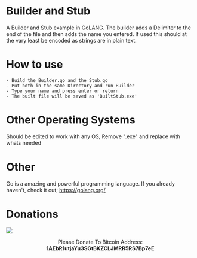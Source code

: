 # Builder and Stub
 A Builder and Stub example in GoLANG. The builder adds a Delimiter to the end of the file and then adds the name you entered. If used this should at the vary least be encoded as strings are in plain text.
 
 
# How to use
	- Build the Builder.go and the Stub.go
	- Put both in the same Directory and run Builder
	- Type your name and press enter or return
	- The built file will be saved as 'BuiltStub.exe'
	
# Other Operating Systems
 Should be edited to work with any OS, Remove ".exe" and replace with whats needed
 
# Other
Go is a amazing and powerful programming language. If you already haven't, check it out; https://golang.org/

# Donations
<img src="https://blockchain.info/Resources/buttons/donate_64.png"/>
<p align="center">Please Donate To Bitcoin Address: <b>1AEbR1utjaYu3SGtBKZCLJMRR5RS7Bp7eE</b></p>